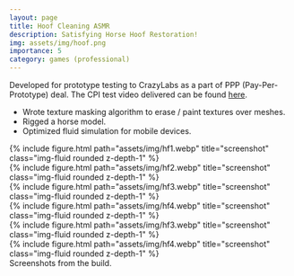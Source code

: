 ```yaml
---
layout: page
title: Hoof Cleaning ASMR
description: Satisfying Horse Hoof Restoration!
img: assets/img/hoof.png
importance: 5
category: games (professional)
---
```

Developed for prototype testing to CrazyLabs as a part of PPP (Pay-Per-Prototype) deal. The CPI test video delivered can be found [here](https://youtu.be/PZkQhBOjrHU).
* Wrote texture masking algorithm to erase / paint textures over meshes.
* Rigged a horse model.
* Optimized fluid simulation for mobile devices.

<div class="row">
    <div class="col-sm mt-3 mt-md-0">
        {% include figure.html path="assets/img/hf1.webp" title="screenshot" class="img-fluid rounded z-depth-1" %}
    </div>
    <div class="col-sm mt-3 mt-md-0">
        {% include figure.html path="assets/img/hf2.webp" title="screenshot" class="img-fluid rounded z-depth-1" %}
    </div>
    <div class="col-sm mt-3 mt-md-0">
        {% include figure.html path="assets/img/hf3.webp" title="screenshot" class="img-fluid rounded z-depth-1" %}
    </div>
    <div class="col-sm mt-3 mt-md-0">
        {% include figure.html path="assets/img/hf4.webp" title="screenshot" class="img-fluid rounded z-depth-1" %}
    </div>
    <div class="col-sm mt-3 mt-md-0">
        {% include figure.html path="assets/img/hf3.webp" title="screenshot" class="img-fluid rounded z-depth-1" %}
    </div>
    <div class="col-sm mt-3 mt-md-0">
        {% include figure.html path="assets/img/hf4.webp" title="screenshot" class="img-fluid rounded z-depth-1" %}
    </div>
</div>
<div class="caption">
    Screenshots from the build.
</div>
